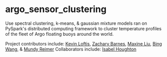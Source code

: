 # argo_sensor_clustering
Use spectral clustering, k-means, &amp; gaussian mixture models ran on PySpark's distributed computing framework to cluster temperature profiles of the fleet of Argo floating buoys around the world.

Project contributors include: [Kevin Loftis](https://www.linkedin.com/in/kevin-loftis), [Zachary Barnes](https://www.linkedin.com/in/zachary-barnes-usf), [Maxine Liu](https://www.linkedin.com/in/maxine-liu), [Bing Wang](https://www.linkedin.com/in/bingwang32), & [Mundy Reimer](https://www.linkedin.com/in/mundyreimer)
Collaborators include: [Isabel Houghton](https://www.linkedin.com/in/isabel-houghton-22a62373)
